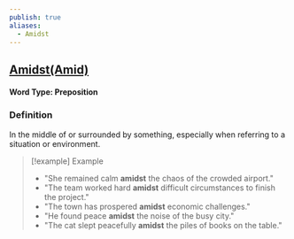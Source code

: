 ```yaml
---
publish: true
aliases:
  - Amidst
---
```


## [Amidst(Amid)](https://dictionary.cambridge.org/dictionary/english/amidst)
#### Word Type: Preposition

### Definition
In the middle of or surrounded by something, especially when referring to a situation or environment.

> [!example] Example
> 
> - "She remained calm **amidst** the chaos of the crowded airport."
> - "The team worked hard **amidst** difficult circumstances to finish the project."
> - "The town has prospered **amidst** economic challenges."
> - "He found peace **amidst** the noise of the busy city."
> - "The cat slept peacefully **amidst** the piles of books on the table."